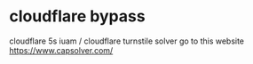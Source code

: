 # cloudflare bypass
 
cloudflare 5s iuam / cloudflare turnstile solver  go to this website https://www.capsolver.com/



 
 
 



















